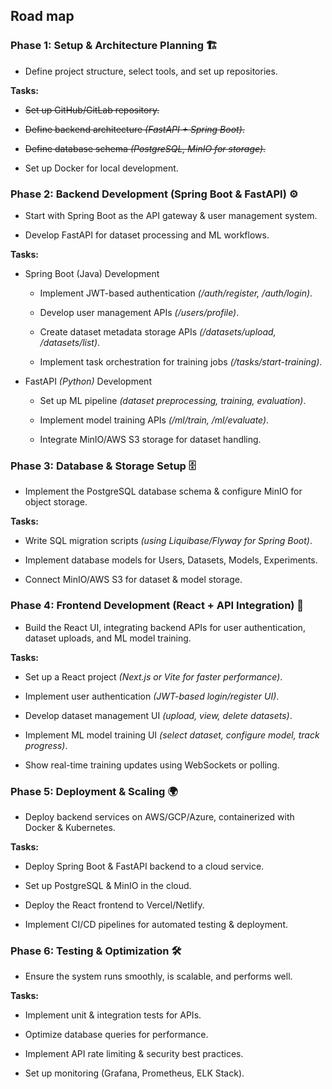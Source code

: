 ## Road map 
### Phase 1: Setup & Architecture Planning 🏗️
*  Define project structure, select tools, and set up repositories.

__Tasks:__
* ~~Set up GitHub/GitLab repository.~~
* ~~Define backend architecture _(FastAPI + Spring Boot)_.~~
* ~~Define database schema _(PostgreSQL, MinIO for storage)_.~~

* Set up Docker for local development.

### Phase 2: Backend Development (Spring Boot & FastAPI) ⚙️
* Start with Spring Boot as the API gateway & user management system.

* Develop FastAPI for dataset processing and ML workflows.

__Tasks:__
* Spring Boot (Java) Development
  * Implement JWT-based authentication _(/auth/register, /auth/login)_.
  * Develop user management APIs _(/users/profile)_.
  * Create dataset metadata storage APIs _(/datasets/upload, /datasets/list)_.
  
  * Implement task orchestration for training jobs _(/tasks/start-training)_.

* FastAPI _(Python)_ Development
  * Set up ML pipeline _(dataset preprocessing, training, evaluation)_.
  * Implement model training APIs _(/ml/train, /ml/evaluate)_.
  
  * Integrate MinIO/AWS S3 storage for dataset handling.

### Phase 3: Database & Storage Setup 🗄️
* Implement the PostgreSQL database schema & configure MinIO for object storage.

__Tasks:__
* Write SQL migration scripts _(using Liquibase/Flyway for Spring Boot)_.
* Implement database models for Users, Datasets, Models, Experiments.

* Connect MinIO/AWS S3 for dataset & model storage.

### Phase 4: Frontend Development (React + API Integration) 🎨
* Build the React UI, integrating backend APIs for user authentication, dataset uploads, and ML model training.

__Tasks:__
* Set up a React project _(Next.js or Vite for faster performance)_.
* Implement user authentication _(JWT-based login/register UI)_.
* Develop dataset management UI _(upload, view, delete datasets)_.
* Implement ML model training UI _(select dataset, configure model, track progress)_.

* Show real-time training updates using WebSockets or polling.

### Phase 5: Deployment & Scaling 🌍
* Deploy backend services on AWS/GCP/Azure, containerized with Docker & Kubernetes.

__Tasks:__
* Deploy Spring Boot & FastAPI backend to a cloud service.
* Set up PostgreSQL & MinIO in the cloud.
* Deploy the React frontend to Vercel/Netlify.

* Implement CI/CD pipelines for automated testing & deployment.

### Phase 6: Testing & Optimization 🛠️
* Ensure the system runs smoothly, is scalable, and performs well.

__Tasks:__
* Implement unit & integration tests for APIs.
* Optimize database queries for performance.
* Implement API rate limiting & security best practices.

* Set up monitoring (Grafana, Prometheus, ELK Stack).